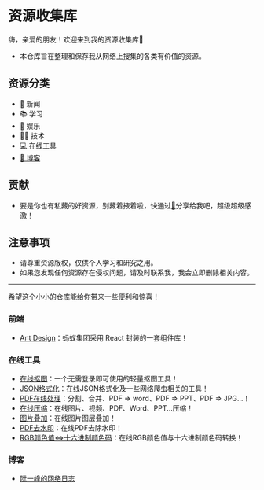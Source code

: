 # 资源收集库

嗨，亲爱的朋友！欢迎来到我的资源收集库🎉

  - 本仓库旨在整理和保存我从网络上搜集的各类有价值的资源。

## 资源分类

- 📄 新闻
- 📚 学习
- 🎉 娱乐
- 👨‍💻 技术
- [💻 在线工具](#util)
- [🌟 博客](#blog)

## 贡献
  - 要是你也有私藏的好资源，别藏着掖着啦，快通过[📧](mailto:mingdajiang@gmail.com)分享给我吧，超级超级感激！

## 注意事项
  - 请尊重资源版权，仅供个人学习和研究之用。
  - 如果您发现任何资源存在侵权问题，请及时联系我，我会立即删除相关内容。

---

希望这个小小的仓库能给你带来一些便利和惊喜！

<h3 id = 'frontEnd'>前端</h3>

- [Ant Design](https://ant.design/index-cn)：蚂蚁集团采用 React 封装的一套组件库！

<h3 id = 'util'>在线工具</h3>

- [在线抠图](https://www.remove.bg/zh)：一个无需登录即可使用的轻量抠图工具！
- [JSON格式化](https://www.spidertools.cn/#/formatJSON)：在线JSON格式化及一些网络爬虫相关的工具！
- [PDF在线处理](https://www.ilovepdf.com/)：分割、合并、PDF => word、PDF => PPT、PDF => JPG...！
- [在线压缩](https://yasuo.xunjiepdf.com/)：在线图片、视频、PDF、Word、PPT...压缩！
- [图片叠加](https://www.wqtool.com/imgoverlay)：在线图片图层叠加！
- [PDF去水印](https://www.wdku.net/PDFWatermark)：在线PDF去除水印！
- [RGB颜色值<=>十六进制颜色码](https://www.sioe.cn/yingyong/yanse-rgb-16/)：在线RGB颜色值与十六进制颜色码转换！

<h3 id = 'blog'>博客</h3>

- [阮一峰的网络日志](https://www.ruanyifeng.com/blog/)

